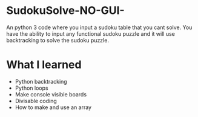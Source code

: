 # SudokuSolve-NO-GUI-

An python 3 code where you input a sudoku table that you cant solve. You have the ability to input any functional sudoku puzzle
and it will use backtracking to solve the sudoku puzzle.

# What I learned

- Python backtracking
- Python loops
- Make console visible boards
- Divisable coding
- How to make and use an array
